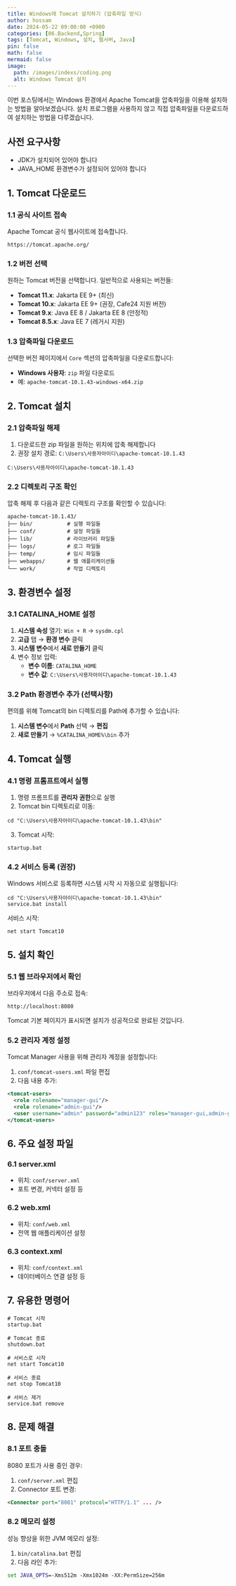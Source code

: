 ```yaml
---
title: Windows에 Tomcat 설치하기 (압축파일 방식)
author: hossam
date: 2024-05-22 09:00:00 +0900
categories: [06.Backend,Spring]
tags: [Tomcat, Windows, 설치, 웹서버, Java]
pin: false
math: false
mermaid: false
image:
  path: /images/indexs/coding.png
  alt: Windows Tomcat 설치
---
```


이번 포스팅에서는 Windows 환경에서 Apache Tomcat을 압축파일을 이용해 설치하는 방법을 알아보겠습니다. 설치 프로그램을 사용하지 않고 직접 압축파일을 다운로드하여 설치하는 방법을 다루겠습니다.

## 사전 요구사항

- JDK가 설치되어 있어야 합니다
- JAVA_HOME 환경변수가 설정되어 있어야 합니다

## 1. Tomcat 다운로드

### 1.1 공식 사이트 접속

Apache Tomcat 공식 웹사이트에 접속합니다.

```
https://tomcat.apache.org/
```

### 1.2 버전 선택

원하는 Tomcat 버전을 선택합니다. 일반적으로 사용되는 버전들:

- **Tomcat 11.x**: Jakarta EE 9+ (최신)
- **Tomcat 10.x**: Jakarta EE 9+ (권장, Cafe24 지원 버전)
- **Tomcat 9.x**: Java EE 8 / Jakarta EE 8 (안정적)
- **Tomcat 8.5.x**: Java EE 7 (레거시 지원)

### 1.3 압축파일 다운로드

선택한 버전 페이지에서 `Core` 섹션의 압축파일을 다운로드합니다:

- **Windows 사용자**: `zip` 파일 다운로드
- 예: `apache-tomcat-10.1.43-windows-x64.zip`

## 2. Tomcat 설치

### 2.1 압축파일 해제

1. 다운로드한 zip 파일을 원하는 위치에 압축 해제합니다
2. 권장 설치 경로: `C:\Users\사용자아이디\apache-tomcat-10.1.43`

```
C:\Users\사용자아이디\apache-tomcat-10.1.43
```

### 2.2 디렉토리 구조 확인

압축 해제 후 다음과 같은 디렉토리 구조를 확인할 수 있습니다:

```
apache-tomcat-10.1.43/
├── bin/           # 실행 파일들
├── conf/          # 설정 파일들
├── lib/           # 라이브러리 파일들
├── logs/          # 로그 파일들
├── temp/          # 임시 파일들
├── webapps/       # 웹 애플리케이션들
└── work/          # 작업 디렉토리
```

## 3. 환경변수 설정

### 3.1 CATALINA_HOME 설정

1. **시스템 속성** 열기: `Win + R` → `sysdm.cpl`
2. **고급** 탭 → **환경 변수** 클릭
3. **시스템 변수**에서 **새로 만들기** 클릭
4. 변수 정보 입력:
   - **변수 이름**: `CATALINA_HOME`
   - **변수 값**: `C:\Users\사용자아이디\apache-tomcat-10.1.43`

### 3.2 Path 환경변수 추가 (선택사항)

편의를 위해 Tomcat의 bin 디렉토리를 Path에 추가할 수 있습니다:

1. **시스템 변수**에서 **Path** 선택 → **편집**
2. **새로 만들기** → `%CATALINA_HOME%\bin` 추가

## 4. Tomcat 실행

### 4.1 명령 프롬프트에서 실행

1. 명령 프롬프트를 **관리자 권한**으로 실행
2. Tomcat bin 디렉토리로 이동:

```shell
cd "C:\Users\사용자아이디\apache-tomcat-10.1.43\bin"
```

3. Tomcat 시작:

```shell
startup.bat
```

### 4.2 서비스 등록 (권장)

Windows 서비스로 등록하면 시스템 시작 시 자동으로 실행됩니다:

```shell
cd "C:\Users\사용자아이디\apache-tomcat-10.1.43\bin"
service.bat install
```

서비스 시작:

```shell
net start Tomcat10
```

## 5. 설치 확인

### 5.1 웹 브라우저에서 확인

브라우저에서 다음 주소로 접속:

```
http://localhost:8080
```

Tomcat 기본 페이지가 표시되면 설치가 성공적으로 완료된 것입니다.

### 5.2 관리자 계정 설정

Tomcat Manager 사용을 위해 관리자 계정을 설정합니다:

1. `conf/tomcat-users.xml` 파일 편집
2. 다음 내용 추가:

```xml
<tomcat-users>
  <role rolename="manager-gui"/>
  <role rolename="admin-gui"/>
  <user username="admin" password="admin123" roles="manager-gui,admin-gui"/>
</tomcat-users>
```

## 6. 주요 설정 파일

### 6.1 server.xml

- 위치: `conf/server.xml`
- 포트 변경, 커넥터 설정 등

### 6.2 web.xml

- 위치: `conf/web.xml`
- 전역 웹 애플리케이션 설정

### 6.3 context.xml

- 위치: `conf/context.xml`
- 데이터베이스 연결 설정 등

## 7. 유용한 명령어

```shell
# Tomcat 시작
startup.bat

# Tomcat 종료
shutdown.bat

# 서비스로 시작
net start Tomcat10

# 서비스 종료
net stop Tomcat10

# 서비스 제거
service.bat remove
```

## 8. 문제 해결

### 8.1 포트 충돌

8080 포트가 사용 중인 경우:

1. `conf/server.xml` 편집
2. Connector 포트 변경:

```xml
<Connector port="8081" protocol="HTTP/1.1" ... />
```

### 8.2 메모리 설정

성능 향상을 위한 JVM 메모리 설정:

1. `bin/catalina.bat` 편집
2. 다음 라인 추가:

```bat
set JAVA_OPTS=-Xms512m -Xmx1024m -XX:PermSize=256m
```
